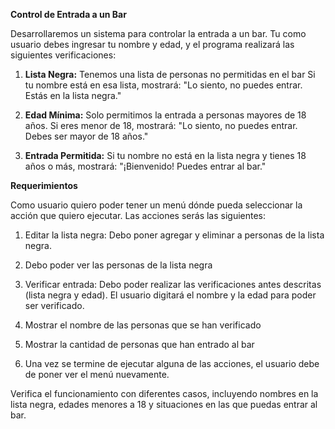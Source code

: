 **Control de Entrada a un Bar**

Desarrollaremos un sistema para controlar la entrada a un bar. Tu como usuario debes ingresar tu nombre y edad, y el programa realizará las siguientes verificaciones:

1. **Lista Negra:** Tenemos una lista de personas no permitidas en el bar Si tu nombre está en esa lista, mostrará: "Lo siento, no puedes entrar. Estás en la lista negra."

2. **Edad Mínima:** Solo permitimos la entrada a personas mayores de 18 años. Si eres menor de 18, mostrará: "Lo siento, no puedes entrar. Debes ser mayor de 18 años."

3. **Entrada Permitida:** Si tu nombre no está en la lista negra y tienes 18 años o más, mostrará: "¡Bienvenido! Puedes entrar al bar."


**Requerimientos**

Como usuario quiero poder tener un menú dónde pueda seleccionar la acción que quiero ejecutar. Las acciones serás las siguientes:

1. Editar la lista negra: Debo poner agregar y eliminar a personas de la lista negra. 

2. Debo poder ver las personas de la lista negra

3. Verificar entrada: Debo poder realizar las verificaciones antes descritas (lista negra y edad). El usuario digitará el nombre y la edad para poder ser verificado.

4. Mostrar el nombre de las personas que se han verificado

5. Mostrar la cantidad de personas que han entrado al bar 

6. Una vez se termine de ejecutar alguna de las acciones, el usuario debe de poner ver el menú nuevamente.


Verifica el funcionamiento con diferentes casos, incluyendo nombres en la lista negra, edades menores a 18 y situaciones en las que puedas entrar al bar.


